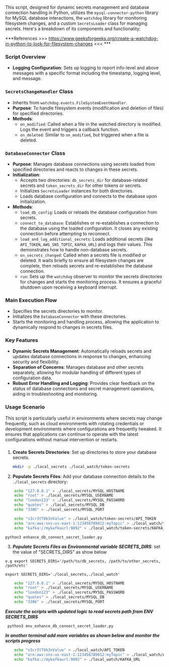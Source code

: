 This script, designed for dynamic secrets management and database connection handling in Python, utilizes the `mysql-connector-python` library for MySQL database interactions, the `watchdog` library for monitoring filesystem changes, and a custom `SecretsLoader` class for managing secrets. Here's a breakdown of its components and functionality:

***References >>> https://www.geeksforgeeks.org/create-a-watchdog-in-python-to-look-for-filesystem-changes <<< ***

### Script Overview

- **Logging Configuration**: Sets up logging to report info-level and above messages with a specific format including the timestamp, logging level, and message.

### `SecretsChangeHandler` Class
- Inherits from `watchdog.events.FileSystemEventHandler`.
- **Purpose**: To handle filesystem events (modification and deletion of files) for specified directories.
- **Methods**:
  - `on_modified`: Called when a file in the watched directory is modified. Logs the event and triggers a callback function.
  - `on_deleted`: Similar to `on_modified`, but triggered when a file is deleted.

### `DatabaseConnector` Class
- **Purpose**: Manages database connections using secrets loaded from specified directories and reacts to changes in these secrets.
- **Initialization**:
  - Accepts two directories: `db_secrets_dir` for database-related secrets and `token_secrets_dir` for other tokens or secrets.
  - Initializes `SecretsLoader` instances for both directories.
  - Loads database configuration and connects to the database upon initialization.
- **Methods**:
  - `load_db_config`: Loads or reloads the database configuration from secrets.
  - `connect_to_database`: Establishes or re-establishes a connection to the database using the loaded configuration. It closes any existing connection before attempting to reconnect.
  - `load_and_log_additional_secrets`: Loads additional secrets (like `API_TOKEN`, `AWS_SNS_TOPIC`, `KAFKA_URL`) and logs their values. This demonstrates how to handle non-database secrets.
  - `on_secrets_changed`: Called when a secrets file is modified or deleted. It waits briefly to ensure all filesystem changes are complete, then reloads secrets and re-establishes the database connection.
  - `run`: Sets up the `watchdog` observer to monitor the secrets directories for changes and starts the monitoring process. It ensures a graceful shutdown upon receiving a keyboard interrupt.

### Main Execution Flow
- Specifies the secrets directories to monitor.
- Initializes the `DatabaseConnector` with these directories.
- Starts the monitoring and handling process, allowing the application to dynamically respond to changes in secrets files.

### Key Features
- **Dynamic Secrets Management**: Automatically reloads secrets and updates database connections in response to changes, enhancing security and flexibility.
- **Separation of Concerns**: Manages database and other secrets separately, allowing for modular handling of different types of configuration data.
- **Robust Error Handling and Logging**: Provides clear feedback on the status of database connections and secret management operations, aiding in troubleshooting and monitoring.

### Usage Scenario
This script is particularly useful in environments where secrets may change frequently, such as cloud environments with rotating credentials or development environments where configurations are frequently tweaked. It ensures that applications can continue to operate with the latest configurations without manual intervention or restarts.

###

1. **Create Secrets Directories**: Set up directories to store your database secrets.

    ```bash
    mkdir -p ./local_secrets ./local_watch/token-secrets
    ```

2. **Populate Secrets Files**: Add your database connection details to the `./local_secrets` directory:

```bash
    echo "127.0.0.1" > ./local_secrets/MYSQL_HOSTNAME
    echo "root" > ./local_secrets/MYSQL_USERNAME
    echo "london123" > ./local_secrets/MYSQL_PASSWORD
    echo "quotes" > ./local_secrets/MYSQL_DB
    echo "3306" > ./local_secrets/MYSQL_PORT
```

```bash
    echo "s3cr3tT0k3nValue" > ./local_watch/token-secrets/API_TOKEN
    echo "arn:aws:sns:us-east-1:123456789012:myTopic" > ./local_watch/token-secrets/AWS_SNS_TOPIC
    echo "kafka://mykafkaurl:9092" > ./local_watch/token-secrets/KAFKA_URL
```

`` python3 enhance_db_connect_secret_loader.py ``


3. ***Populate Secrets Files as Environmental variable SECRETS_DIRS***: set the value of "SECRETS_DIRS" as show below

`` e.g export SECRETS_DIRS='/path/to/db_secrets, /path/to/other_secrets, /path/etc' ``

`` export SECRETS_DIRS='./local_secrets,./local_watch' ``

```bash
    echo "127.0.0.1" > ./local_secrets/MYSQL_HOSTNAME
    echo "root" > ./local_secrets/MYSQL_USERNAME
    echo "london123" > ./local_secrets/MYSQL_PASSWORD
    echo "quotes" > ./local_secrets/MYSQL_DB
    echo "3306" > ./local_secrets/MYSQL_PORT
```

***Execute the scripts with updated logic to read secrets path from ENV SECRETS_DIRS***

`` python3 env_enhance_db_connect_secret_loader.py`` 

***In another terminal add more variables as shown below and monitor the scripts progress***

```bash
    echo "s3cr3tT0k3nValue" > ./local_watch/API_TOKEN
    echo "arn:aws:sns:us-east-1:123456789012:myTopic" > ./local_watch/AWS_SNS_TOPIC
    echo "kafka://mykafkaurl:9092" > ./local_watch/KAFKA_URL
```